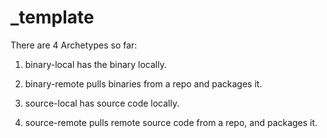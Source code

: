 # _template

There are 4 Archetypes so far:

1. binary-local has the binary locally.

2. binary-remote pulls binaries from a repo and packages it.

3. source-local has source code locally.

4. source-remote pulls remote source code from a repo, and packages it.


